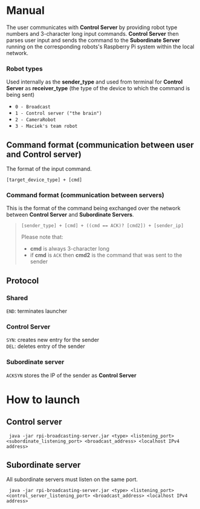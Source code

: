﻿# Manual

The user communicates with **Control Server** by providing robot type numbers and 3-character long input commands.
**Control Server** then parses user input and sends the command to the **Subordinate Server** running on the 
corresponding robots's Raspberry Pi system within the local network. 

### Robot types

Used internally as the **sender_type** and used from terminal for **Control Server** as **receiver_type** 
(the type of the device to which the command is being sent)


* ``0 - Broadcast`` 
* ``1 - Control server ("the brain")``  
* ``2 - CameraRobot ``
* ``3 - Maciek's team robot  ``


## Command format (communication between user and Control server)

The format of the input command.

``[target_device_type] + [cmd]``

### Command format (communication between servers)

This is the format of the command being exchanged over the network between **Control Server** and **Subordinate Servers**.

>``[sender_type] + [cmd] + ((cmd == ACK)? [cmd2]) + [sender_ip]``
>  
> Please note that:  
>* **cmd** is always 3-character long   
>* if **cmd** is ``ACK`` then **cmd2** is the command that was sent to the sender  

## Protocol 

### Shared

``END``: terminates launcher

### Control Server 

`SYN`: creates new entry for the sender  
`DEL`: deletes entry of the sender

### Subordinate server

`ACKSYN` stores the IP of the sender as **Control Server**

# How to launch

## Control server

``` java -jar rpi-broadcasting-server.jar <type> <listening_port> <subordinate_listening_port> <broadcast_address> <localhost IPv4 address>```

## Subordinate server

All subordinate servers must listen on the same port.

``` java -jar rpi-broadcasting-server.jar <type> <listening_port> <control_server_listening_port> <broadcast_address> <localhost IPv4 address>```